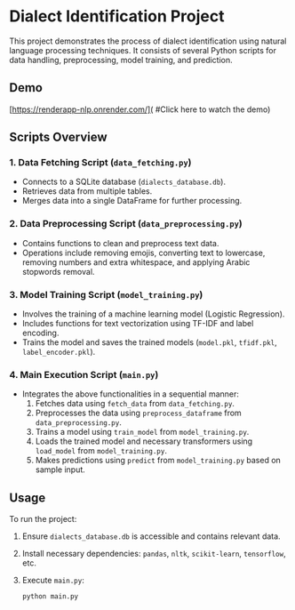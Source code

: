 # Dialect Identification Project

This project demonstrates the process of dialect identification using natural language processing techniques. It consists of several Python scripts for data handling, preprocessing, model training, and prediction.

## Demo 
 [https://renderapp-nlp.onrender.com/]( #Click here to watch the demo) <!-- Replace with the actual link to the demo -->


## Scripts Overview

### 1. Data Fetching Script (`data_fetching.py`)

- Connects to a SQLite database (`dialects_database.db`).
- Retrieves data from multiple tables.
- Merges data into a single DataFrame for further processing.

### 2. Data Preprocessing Script (`data_preprocessing.py`)

- Contains functions to clean and preprocess text data.
- Operations include removing emojis, converting text to lowercase, removing numbers and extra whitespace, and applying Arabic stopwords removal.

### 3. Model Training Script (`model_training.py`)

- Involves the training of a machine learning model (Logistic Regression).
- Includes functions for text vectorization using TF-IDF and label encoding.
- Trains the model and saves the trained models (`model.pkl`, `tfidf.pkl`, `label_encoder.pkl`).

### 4. Main Execution Script (`main.py`)

- Integrates the above functionalities in a sequential manner:
  1. Fetches data using `fetch_data` from `data_fetching.py`.
  2. Preprocesses the data using `preprocess_dataframe` from `data_preprocessing.py`.
  3. Trains a model using `train_model` from `model_training.py`.
  4. Loads the trained model and necessary transformers using `load_model` from `model_training.py`.
  5. Makes predictions using `predict` from `model_training.py` based on sample input.

## Usage

To run the project:

1. Ensure `dialects_database.db` is accessible and contains relevant data.
2. Install necessary dependencies: `pandas`, `nltk`, `scikit-learn`, `tensorflow`, etc.
3. Execute `main.py`:

   ```bash
   python main.py
